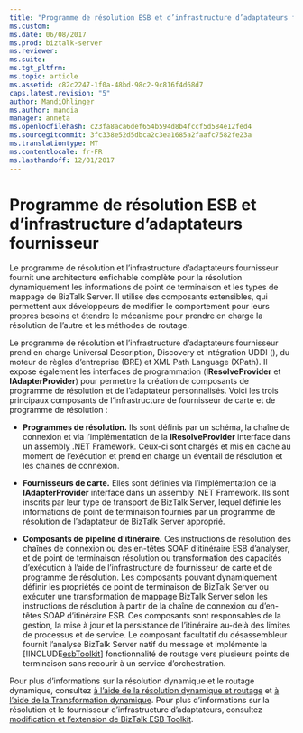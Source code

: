 ```yaml
---
title: "Programme de résolution ESB et d’infrastructure d’adaptateurs fournisseur | Documents Microsoft"
ms.custom: 
ms.date: 06/08/2017
ms.prod: biztalk-server
ms.reviewer: 
ms.suite: 
ms.tgt_pltfrm: 
ms.topic: article
ms.assetid: c82c2247-1f0a-48bd-98c2-9c816f4d68d7
caps.latest.revision: "5"
author: MandiOhlinger
ms.author: mandia
manager: anneta
ms.openlocfilehash: c23fa8aca6def654b594d8b4fccf5d584e12fed4
ms.sourcegitcommit: 3fc338e52d5dbca2c3ea1685a2faafc7582fe23a
ms.translationtype: MT
ms.contentlocale: fr-FR
ms.lasthandoff: 12/01/2017
---
```

# <a name="esb-resolver-and-adapter-provider-framework"></a>Programme de résolution ESB et d’infrastructure d’adaptateurs fournisseur
Le programme de résolution et l’infrastructure d’adaptateurs fournisseur fournit une architecture enfichable complète pour la résolution dynamiquement les informations de point de terminaison et les types de mappage de BizTalk Server. Il utilise des composants extensibles, qui permettent aux développeurs de modifier le comportement pour leurs propres besoins et étendre le mécanisme pour prendre en charge la résolution de l’autre et les méthodes de routage.  
  
 Le programme de résolution et l’infrastructure d’adaptateurs fournisseur prend en charge Universal Description, Discovery et intégration UDDI (), du moteur de règles d’entreprise (BRE) et XML Path Language (XPath). Il expose également les interfaces de programmation (**IResolveProvider** et **IAdapterProvider**) pour permettre la création de composants de programme de résolution et de l’adaptateur personnalisés. Voici les trois principaux composants de l’infrastructure de fournisseur de carte et de programme de résolution :  
  
-   **Programmes de résolution.** Ils sont définis par un schéma, la chaîne de connexion et via l’implémentation de la **IResolveProvider** interface dans un assembly .NET Framework. Ceux-ci sont chargés et mis en cache au moment de l’exécution et prend en charge un éventail de résolution et les chaînes de connexion.  
  
-   **Fournisseurs de carte.** Elles sont définies via l’implémentation de la **IAdapterProvider** interface dans un assembly .NET Framework. Ils sont inscrits par leur type de transport de BizTalk Server, lequel définie les informations de point de terminaison fournies par un programme de résolution de l’adaptateur de BizTalk Server approprié.  
  
-   **Composants de pipeline d’itinéraire.** Ces instructions de résolution des chaînes de connexion ou des en-têtes SOAP d’itinéraire ESB d’analyser, et de point de terminaison résolution ou transformation des capacités d’exécution à l’aide de l’infrastructure de fournisseur de carte et de programme de résolution. Les composants pouvant dynamiquement définir les propriétés de point de terminaison de BizTalk Server ou exécuter une transformation de mappage BizTalk Server selon les instructions de résolution à partir de la chaîne de connexion ou d’en-têtes SOAP d’itinéraire ESB. Ces composants sont responsables de la gestion, la mise à jour et la persistance de l’itinéraire au-delà des limites de processus et de service. Le composant facultatif du désassembleur fournit l’analyse BizTalk Server natif du message et implémente la [!INCLUDE[esbToolkit](../includes/esbtoolkit-md.md)] fonctionnalité de routage vers plusieurs points de terminaison sans recourir à un service d’orchestration.  
  
 Pour plus d’informations sur la résolution dynamique et le routage dynamique, consultez [à l’aide de la résolution dynamique et routage](../esb-toolkit/using-dynamic-resolution-and-routing.md) et [à l’aide de la Transformation dynamique](../esb-toolkit/using-dynamic-transformation.md). Pour plus d’informations sur la résolution et le fournisseur d’infrastructure d’adaptateurs, consultez [modification et l’extension de BizTalk ESB Toolkit](../esb-toolkit/modifying-and-extending-the-biztalk-esb-toolkit.md).